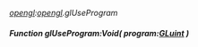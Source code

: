 _[opengl](../../modules/opengl/opengl-module.md):[opengl](../../modules/opengl/opengl-module.md).glUseProgram_
##### Function glUseProgram:Void( program:[GLuint](../../modules/opengl/opengl-gluint.md) )
